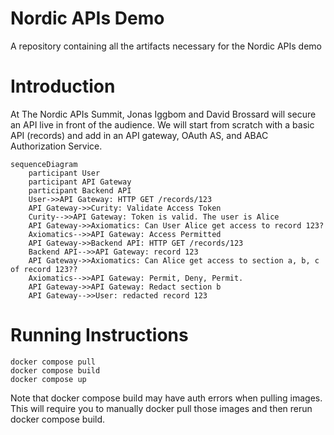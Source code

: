 # Nordic APIs Demo
A repository containing all the artifacts necessary for the Nordic APIs demo

# Introduction

At The Nordic APIs Summit, Jonas Iggbom and David Brossard will secure an API live in front of the audience. We will start from scratch with a basic API (records) and add in an API gateway, OAuth AS, and ABAC Authorization Service.

```mermaid
sequenceDiagram
    participant User
    participant API Gateway
    participant Backend API
    User->>API Gateway: HTTP GET /records/123
    API Gateway->>Curity: Validate Access Token
    Curity-->>API Gateway: Token is valid. The user is Alice
    API Gateway->>Axiomatics: Can User Alice get access to record 123?
    Axiomatics-->>API Gateway: Access Permitted
    API Gateway->>Backend API: HTTP GET /records/123
    Backend API-->>API Gateway: record 123
    API Gateway->>Axiomatics: Can Alice get access to section a, b, c of record 123??
    Axiomatics-->>API Gateway: Permit, Deny, Permit.
    API Gateway->>API Gateway: Redact section b
    API Gateway-->>User: redacted record 123

```

# Running Instructions

````
docker compose pull
docker compose build
docker compose up
````

Note that docker compose build may have auth errors when pulling images. This will require you to manually docker pull those images and then rerun docker compose build.